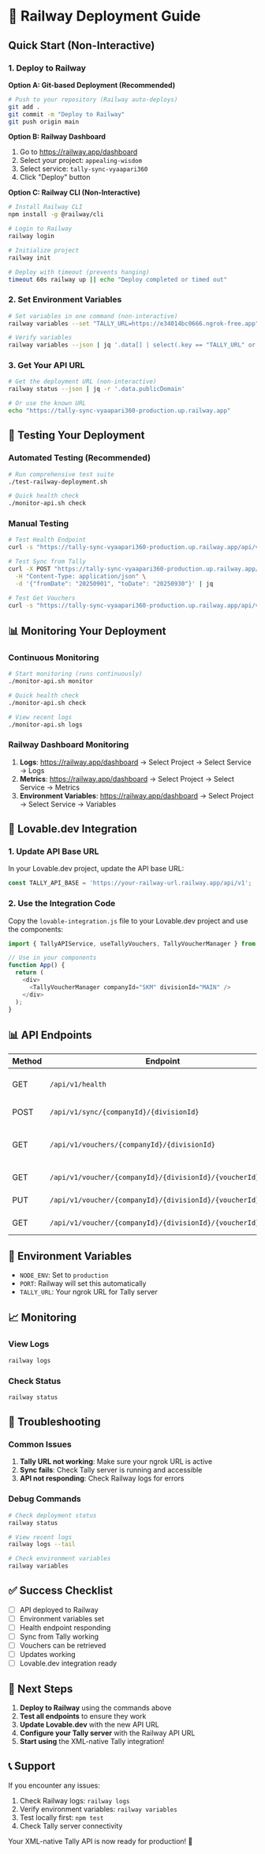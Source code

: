# 🚀 Railway Deployment Guide

## Quick Start (Non-Interactive)

### 1. Deploy to Railway

**Option A: Git-based Deployment (Recommended)**
```bash
# Push to your repository (Railway auto-deploys)
git add .
git commit -m "Deploy to Railway"
git push origin main
```

**Option B: Railway Dashboard**
1. Go to https://railway.app/dashboard
2. Select your project: `appealing-wisdom`
3. Select service: `tally-sync-vyaapari360`
4. Click "Deploy" button

**Option C: Railway CLI (Non-Interactive)**
```bash
# Install Railway CLI
npm install -g @railway/cli

# Login to Railway
railway login

# Initialize project
railway init

# Deploy with timeout (prevents hanging)
timeout 60s railway up || echo "Deploy completed or timed out"
```

### 2. Set Environment Variables

```bash
# Set variables in one command (non-interactive)
railway variables --set "TALLY_URL=https://e34014bc0666.ngrok-free.app" --set "NODE_ENV=production" --skip-deploys

# Verify variables
railway variables --json | jq '.data[] | select(.key == "TALLY_URL" or .key == "NODE_ENV")'
```

### 3. Get Your API URL

```bash
# Get the deployment URL (non-interactive)
railway status --json | jq -r '.data.publicDomain'

# Or use the known URL
echo "https://tally-sync-vyaapari360-production.up.railway.app"
```

## 🧪 Testing Your Deployment

### Automated Testing (Recommended)

```bash
# Run comprehensive test suite
./test-railway-deployment.sh

# Quick health check
./monitor-api.sh check
```

### Manual Testing

```bash
# Test Health Endpoint
curl -s "https://tally-sync-vyaapari360-production.up.railway.app/api/v1/health" | jq

# Test Sync from Tally
curl -X POST "https://tally-sync-vyaapari360-production.up.railway.app/api/v1/sync/SKM/MAIN" \
  -H "Content-Type: application/json" \
  -d '{"fromDate": "20250901", "toDate": "20250930"}' | jq

# Test Get Vouchers
curl -s "https://tally-sync-vyaapari360-production.up.railway.app/api/v1/vouchers/SKM/MAIN" | jq
```

## 📊 Monitoring Your Deployment

### Continuous Monitoring

```bash
# Start monitoring (runs continuously)
./monitor-api.sh monitor

# Quick health check
./monitor-api.sh check

# View recent logs
./monitor-api.sh logs
```

### Railway Dashboard Monitoring

1. **Logs**: https://railway.app/dashboard → Select Project → Select Service → Logs
2. **Metrics**: https://railway.app/dashboard → Select Project → Select Service → Metrics
3. **Environment Variables**: https://railway.app/dashboard → Select Project → Select Service → Variables

## 🔗 Lovable.dev Integration

### 1. Update API Base URL

In your Lovable.dev project, update the API base URL:

```javascript
const TALLY_API_BASE = 'https://your-railway-url.railway.app/api/v1';
```

### 2. Use the Integration Code

Copy the `lovable-integration.js` file to your Lovable.dev project and use the components:

```javascript
import { TallyAPIService, useTallyVouchers, TallyVoucherManager } from './lovable-integration';

// Use in your components
function App() {
  return (
    <div>
      <TallyVoucherManager companyId="SKM" divisionId="MAIN" />
    </div>
  );
}
```

## 📊 API Endpoints

| Method | Endpoint | Description |
|--------|----------|-------------|
| GET | `/api/v1/health` | System health check |
| POST | `/api/v1/sync/{companyId}/{divisionId}` | Sync data from Tally |
| GET | `/api/v1/vouchers/{companyId}/{divisionId}` | List vouchers with filtering |
| GET | `/api/v1/voucher/{companyId}/{divisionId}/{voucherId}` | Get single voucher |
| PUT | `/api/v1/voucher/{companyId}/{divisionId}/{voucherId}` | Update voucher |
| GET | `/api/v1/voucher/{companyId}/{divisionId}/{voucherId}/xml` | Export as Tally XML |

## 🔧 Environment Variables

- `NODE_ENV`: Set to `production`
- `PORT`: Railway will set this automatically
- `TALLY_URL`: Your ngrok URL for Tally server

## 📈 Monitoring

### View Logs

```bash
railway logs
```

### Check Status

```bash
railway status
```

## 🚨 Troubleshooting

### Common Issues

1. **Tally URL not working**: Make sure your ngrok URL is active
2. **Sync fails**: Check Tally server is running and accessible
3. **API not responding**: Check Railway logs for errors

### Debug Commands

```bash
# Check deployment status
railway status

# View recent logs
railway logs --tail

# Check environment variables
railway variables
```

## ✅ Success Checklist

- [ ] API deployed to Railway
- [ ] Environment variables set
- [ ] Health endpoint responding
- [ ] Sync from Tally working
- [ ] Vouchers can be retrieved
- [ ] Updates working
- [ ] Lovable.dev integration ready

## 🎯 Next Steps

1. **Deploy to Railway** using the commands above
2. **Test all endpoints** to ensure they work
3. **Update Lovable.dev** with the new API URL
4. **Configure your Tally server** with the Railway API URL
5. **Start using** the XML-native Tally integration!

## 📞 Support

If you encounter any issues:

1. Check Railway logs: `railway logs`
2. Verify environment variables: `railway variables`
3. Test locally first: `npm test`
4. Check Tally server connectivity

Your XML-native Tally API is now ready for production! 🚀
